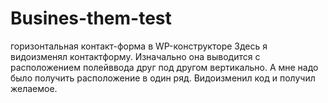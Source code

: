 # Busines-them-test
горизонтальная контакт-форма в WP-конструкторе
Здесь я видоизменял контактформу. Изначально она выводится с расположением полейввода
друг под другом вертикально. А мне надо было получить расположение в один ряд.
Видоизменил код и получил желаемое.
